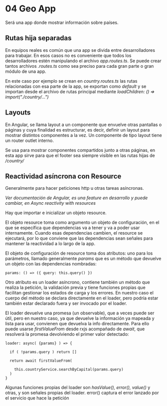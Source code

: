 # 04 Geo App
Será una app donde mostrar información sobre países.

## Rutas hija separadas
En equipos reales es común que una app se divida entre desarrolladores para trabajar. En esos casos no es conveniente que todos los desarrolladores estén manipulando el archivo *app.routes.ts*. Se puede crear tantos archivos *.routes.ts* como sea preciso para cada gran parte o gran módulo de una app.

En este caso por ejemplo se crean en *country.routes.ts* las rutas relacionadas con esa parte de la app, se exportan como *default* y se importan desde el archivo de rutas principal mediante *loadChildren: () => import("./country/...")*

## Layouts
En Angular, se llama layout a un componente que envuelve otras pantallas o páginas y cuya finalidad es estructurar, es decir, definir un layout para mostrar distintos componentes a la vez. Un componente de tipo layout tiene un router outlet interno.

Se usa para mostrar componentes compartidos junto a otras páginas, en esta app sirve para que el footer sea siempre visible en las rutas hijas de */country/*

## Reactividad asíncrona con Resource

Generalmente para hacer peticiones http u otras tareas asíncronas.

*Ver documentación de Angular, es una feature en desarrollo y puede cambiar, en Async reactivity with resources*

Hay que importar e inicializar un objeto resource.

El objeto resource toma como argumento un objeto de configuración, en el que se específica que dependencias va a tener y va a poder usar internamente. Cuando esas dependencias cambien, el resource se ejecutará, por lo que conviene que las dependencias sean señales para mantener la reactividad a lo largo de la app.

El objeto de configuración de resource toma dos atributos: uno para los parámetros, llamado generalmente *params* que es un método que devuelve un objeto con las dependencias nombradas:

    params: () => ({ query: this.query() })

Otro atributo es un loader asíncrono, contiene también un método que realiza la petición, la validación previa y tiene funciones propias que facilitan gestionar los estados de carga y los errores. En nuestro caso el cuerpo del método se declara directamente en el loader, pero podría estar también estar declarado fuera y ser invocado por el loader.

El loader devuelve una promesa (un observable), que a veces puede ser útil, pero en nuestro caso, ya que devuelve la información ya mapeada y lista para usar, convienen que devuelva la info directamente. Para ello puede usarse *firstValueFrom* desde rxjs acompañado de *await*, que resolverá la promesa devolviendo el primer valor detectado:

    loader: async( {params} ) => {

      if ( !params.query ) return []

      return await firstValueFrom(

        this.countryService.searchByCapital(params.query)
      )
    }


Algunas funciones propias del loader son *hasValue(), error(), value()* y otras, y son señales propias del loader. error() captura el error lanzado por el servicio que hace la petición